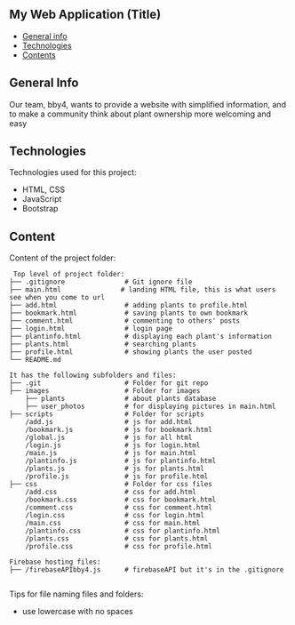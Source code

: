 ## My Web Application (Title)

* [General info](#general-info)
* [Technologies](#technologies)
* [Contents](#content)

## General Info
Our team, bby4, wants to provide a website with simplified information, and to make a community think about plant ownership more welcoming and easy

## Technologies
Technologies used for this project:
* HTML, CSS
* JavaScript
* Bootstrap

## Content
Content of the project folder:

```
 Top level of project folder:
├── .gitignore               # Git ignore file
├── main.html               # landing HTML file, this is what users see when you come to url
├── add.html                 # adding plants to profile.html
├── bookmark.html            # saving plants to own bookmark
├── comment.html             # commenting to others' posts
├── login.html               # login page
├── plantinfo.html           # displaying each plant's information
├── plants.html              # searching plants
├── profile.html             # showing plants the user posted
└── README.md

It has the following subfolders and files:
├── .git                     # Folder for git repo
├── images                   # Folder for images
    ├── plants               # about plants database
    ├── user_photos          # for displaying pictures in main.html
├── scripts                  # Folder for scripts
    /add.js                  # js for add.html
    /bookmark.js             # js for bookmark.html
	/global.js				 # js for all html 
    /login.js                # js for login.html
    /main.js                 # js for main.html
    /plantinfo.js            # js for plantinfo.html
    /plants.js               # js for plants.html
    /profile.js              # js for profile.html
├── css                      # Folder for css files
    /add.css                 # css for add.html
    /bookmark.css            # css for bookmark.html
    /comment.css             # css for comment.html
    /login.css               # css for login.html
    /main.css                # css for main.html
    /plantinfo.css           # css for plantinfo.html
    /plants.css              # css for plants.html
    /profile.css             # css for profile.html

Firebase hosting files:
├── /firebaseAPIbby4.js      # firebaseAPI but it's in the .gitignore


```

Tips for file naming files and folders:
* use lowercase with no spaces
